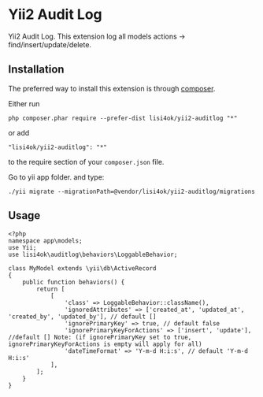 Yii2 Audit Log
==============
Yii2 Audit Log. This extension log all models actions -> find/insert/update/delete.

Installation
------------

The preferred way to install this extension is through [composer](http://getcomposer.org/download/).

Either run

```
php composer.phar require --prefer-dist lisi4ok/yii2-auditlog "*"
```

or add

```
"lisi4ok/yii2-auditlog": "*"
```

to the require section of your `composer.json` file.

Go to yii app folder. and type:
```
./yii migrate --migrationPath=@vendor/lisi4ok/yii2-auditlog/migrations
```

Usage
------------
```
<?php
namespace app\models;
use Yii;
use lisi4ok\auditlog\behaviors\LoggableBehavior;

class MyModel extends \yii\db\ActiveRecord
{
	public function behaviors() {
		return [
			[
				'class' => LoggableBehavior::className(),
				'ignoredAttributes' => ['created_at', 'updated_at', 'created_by', 'updated_by'], // default []
				'ignorePrimaryKey' => true, // default false
				'ignorePrimaryKeyForActions' => ['insert', 'update'], //default [] Note: (if ignorePrimaryKey set to true, ignorePrimaryKeyForActions is empty will apply for all)
				'dateTimeFormat' => 'Y-m-d H:i:s', // default 'Y-m-d H:i:s'
			],
		];
	}
}
```
